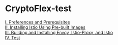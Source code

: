 # CryptoFlex-test

[I. Preferences and Prerequisites](I.%20Preferences%20and%20Prerequisites.md)  
[II. Installing Istio Using Pre-built Images](II.%20Installing%20Istio%20Using%20Pre-built%20Images.md)  
[III. Building and Installing Envoy, Istio-Proxy, and Istio](III.%20Building%20and%20Installing%20Envoy,%20Istio-Proxy,%20and%20Istio.md)  
[IV. Test](IV.%20Test.md)  
